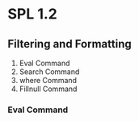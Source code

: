 # SPL 1.2

## Filtering and Formatting&#x20;

1. Eval Command
2. Search Command
3. where Command
4. Fillnull Command

### Eval Command

